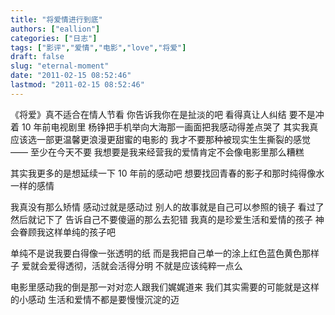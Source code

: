 ```yaml
---
title: "将爱情进行到底"
authors: ["eallion"]
categories: ["日志"]
tags: ["影评","爱情","电影","love","将爱"]
draft: false
slug: "eternal-moment"
date: "2011-02-15 08:52:46"
lastmod: "2011-02-15 08:52:46"
---
```


《将爱》真不适合在情人节看
你告诉我你在是扯淡的吧
看得真让人纠结
要不是冲着 10 年前电视剧里
杨铮把手机举向大海那一画面把我感动得差点哭了
其实我真应该选一部更温馨更浪漫更甜蜜的电影的
我才不要那种被现实生生撕裂的感觉 —— 至少在今天不要
我想要是我来经营我的爱情肯定不会像电影里那么糟糕

其实我更多的是想延续一下 10 年前的感动吧
想要找回青春的影子和那时纯得像水一样的感情

我真没有那么矫情
感动过就是感动过
别人的故事就是自己可以参照的镜子
看过了然后就记下了
告诉自己不要傻逼的那么去犯错
我真的是珍爱生活和爱情的孩子
神会眷顾我这样单纯的孩子吧

单纯不是说我要白得像一张透明的纸
而是我把自己单一的涂上红色蓝色黄色那样子
爱就会爱得透彻，活就会活得分明
不就是应该纯粹一点么

电影里感动我的倒是那一对对恋人跟我们娓娓道来
我们其实需要的可能就是这样的小感动
生活和爱情不都是要慢慢沉淀的迈

